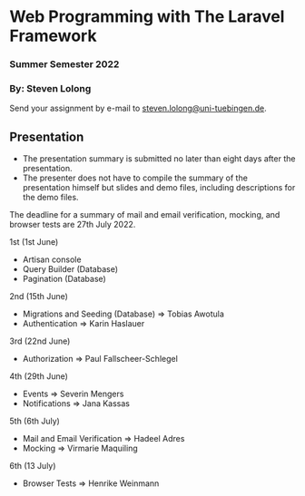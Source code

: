 # Web Programming with The Laravel Framework

### Summer Semester 2022 
### By: Steven Lolong 

Send your assignment by e-mail to steven.lolong@uni-tuebingen.de. 


## Presentation 

- The presentation summary is submitted no later than eight days after the presentation.
- The presenter does not have to compile the summary of the presentation himself but slides and demo files, including descriptions for the demo files.

The deadline for a summary of mail and email verification, mocking, and browser tests are 27th July 2022.

1st (1st June)
- Artisan console
- Query Builder (Database)
- Pagination (Database)

2nd (15th June)
- Migrations and Seeding (Database) => Tobias Awotula
- Authentication => Karin Haslauer
  
3rd (22nd June)
- Authorization => Paul Fallscheer-Schlegel

4th (29th June)
- Events => Severin Mengers
- Notifications => Jana Kassas

5th (6th July)
- Mail and Email Verification => Hadeel Adres
- Mocking => Virmarie Maquiling

6th (13 July)
- Browser Tests => Henrike Weinmann
